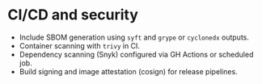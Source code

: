 # CI/CD and security

- Include SBOM generation using `syft` and `grype` or `cyclonedx` outputs.
- Container scanning with `trivy` in CI.
- Dependency scanning (Snyk) configured via GH Actions or scheduled job.
- Build signing and image attestation (cosign) for release pipelines.

